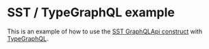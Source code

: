 # SST / TypeGraphQL example

This is an example of how to use the [SST GraphQLApi construct](https://docs.serverless-stack.com/constructs/GraphQLApi) with [TypeGraphQL](https://typegraphql.com/).